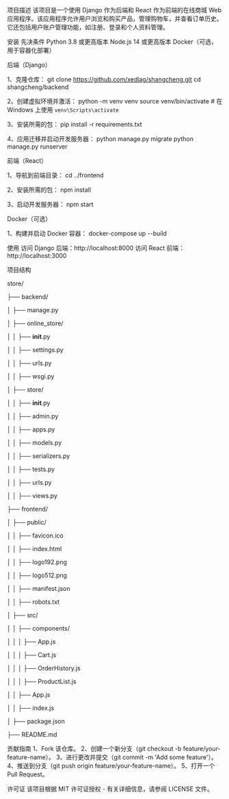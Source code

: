 项目描述
该项目是一个使用 Django 作为后端和 React 作为前端的在线商城 Web 应用程序。该应用程序允许用户浏览和购买产品，管理购物车，并查看订单历史。它还包括用户账户管理功能，如注册、登录和个人资料管理。

安装
先决条件
Python 3.8 或更高版本
Node.js 14 或更高版本
Docker（可选，用于容器化部署）

后端（Django）

1、克隆仓库：
git clone https://github.com/xedlag/shangcheng.git
cd shangcheng/backend

2、创建虚拟环境并激活：
python -m venv venv
source venv/bin/activate  # 在 Windows 上使用 `venv\Scripts\activate`

3、安装所需的包：
pip install -r requirements.txt

4、应用迁移并启动开发服务器：
python manage.py migrate
python manage.py runserver

前端（React）

1、导航到前端目录：
cd ../frontend

2、安装所需的包：
npm install

3、启动开发服务器：
npm start

Docker（可选）

1、构建并启动 Docker 容器：
docker-compose up --build

使用
访问 Django 后端：http://localhost:8000
访问 React 前端：http://localhost:3000

项目结构

store/

├── backend/

│   ├── manage.py

│   ├── online_store/

│   │   ├── __init__.py

│   │   ├── settings.py

│   │   ├── urls.py

│   │   ├── wsgi.py

│   ├── store/

│   │   ├── __init__.py

│   │   ├── admin.py

│   │   ├── apps.py

│   │   ├── models.py

│   │   ├── serializers.py

│   │   ├── tests.py

│   │   ├── urls.py

│   │   ├── views.py

├── frontend/

│   ├── public/

│   │   ├── favicon.ico

│   │   ├── index.html

│   │   ├── logo192.png

│   │   ├── logo512.png

│   │   ├── manifest.json

│   │   ├── robots.txt

│   ├── src/

│   │   ├── components/

│   │   │   ├── App.js

│   │   │   ├── Cart.js

│   │   │   ├── OrderHistory.js

│   │   │   ├── ProductList.js

│   │   ├── App.js

│   │   ├── index.js

│   ├── package.json

├── README.md


贡献指南
1、Fork 该仓库。
2、创建一个新分支（git checkout -b feature/your-feature-name）。
3、进行更改并提交（git commit -m 'Add some feature'）。
4、推送到分支（git push origin feature/your-feature-name）。
5、打开一个 Pull Request。

许可证
该项目根据 MIT 许可证授权 - 有关详细信息，请参阅 LICENSE 文件。
